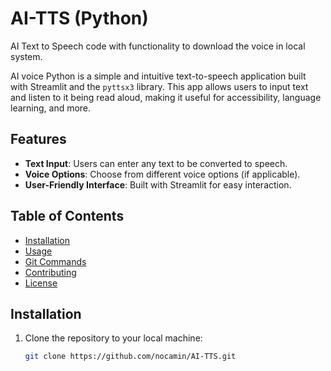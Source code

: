 # AI-TTS (Python)
AI Text to Speech code with functionality to download the voice in local system. 

AI voice Python is a simple and intuitive text-to-speech application built with Streamlit and the `pyttsx3` library. This app allows users to input text and listen to it being read aloud, making it useful for accessibility, language learning, and more.

## Features

- **Text Input**: Users can enter any text to be converted to speech.
- **Voice Options**: Choose from different voice options (if applicable).
- **User-Friendly Interface**: Built with Streamlit for easy interaction.

## Table of Contents

- [Installation](#installation)
- [Usage](#usage)
- [Git Commands](#git-commands)
- [Contributing](#contributing)
- [License](#license)

## Installation
1. Clone the repository to your local machine:

   ```bash
   git clone https://github.com/nocamin/AI-TTS.git
